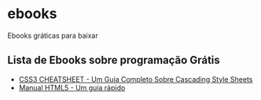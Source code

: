 # ebooks
Ebooks gráticas para baixar 


## Lista de Ebooks sobre programação Grátis

- [CSS3 CHEATSHEET - Um Guia Completo Sobre Cascading Style Sheets](https://github.com/manoelvitorsilvasantos/ebooks/blob/main/Um%20Guia%20Detalhado%20e%20Simples%20para%20CSS3.pdf)
- [Manual HTML5 - Um guia rápido](https://github.com/manoelvitorsilvasantos/ebooks/blob/main/MANUAL%20HTML5%20-%20TAGS.pdf)

